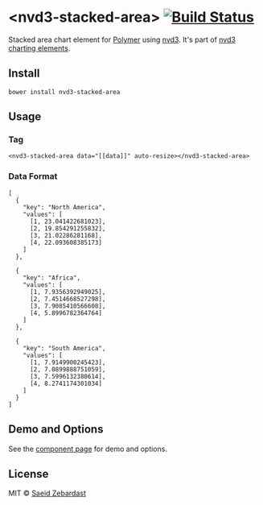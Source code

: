 # &lt;nvd3-stacked-area&gt; [![Build Status](https://travis-ci.org/saeidzebardast/nvd3-stacked-area.svg?branch=master)](https://travis-ci.org/saeidzebardast/nvd3-stacked-area)
Stacked area chart element for [Polymer](https://www.polymer-project.org) using [nvd3](http://nvd3.org/). It's part of [nvd3 charting elements](https://github.com/saeidzebardast/nvd3-elements).

## Install

```
bower install nvd3-stacked-area
```

## Usage
### Tag

```
<nvd3-stacked-area data="[[data]]" auto-resize></nvd3-stacked-area>
```

### Data Format

```
[
  {
    "key": "North America",
    "values": [
      [1, 23.041422681023],
      [2, 19.854291255832],
      [3, 21.02286281168],
      [4, 22.093608385173]
    ]
  },

  {
    "key": "Africa",
    "values": [
      [1, 7.9356392949025],
      [2, 7.4514668527298],
      [3, 7.9085410566608],
      [4, 5.8996782364764]
    ]
  },

  {
    "key": "South America",
    "values": [
      [1, 7.9149900245423],
      [2, 7.0899888751059],
      [3, 7.5996132380614],
      [4, 8.2741174301034]
    ]
  }
]
```

## Demo and Options
See the [component page](http://saeidzebardast.github.io/nvd3-stacked-area) for demo and options.

## License
MIT © [Saeid Zebardast](http://zebardast.com)

